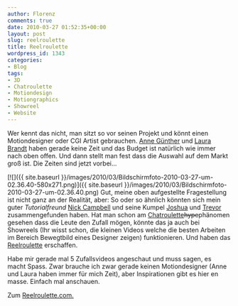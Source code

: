 ```yaml
---
author: Florenz
comments: true
date: 2010-03-27 01:52:35+00:00
layout: post
slug: reelroulette
title: Reelroulette
wordpress_id: 1343
categories:
- Blog
tags:
- 3D
- Chatroulette
- Motiondesign
- Motiongraphics
- Showreel
- Website
---
```


Wer kennt das nicht, man sitzt so vor seinen Projekt und könnt einen Motiondesigner oder CGI Artist gebrauchen. [Anne Günther](http://www.anneguenther.de/wp) und [Laura Brandt](http://www.laura-brandt.de) haben gerade keine Zeit und das Budget ist natürlich wie immer nach oben offen. Und dann stellt man fest dass die Auswahl auf dem Markt groß ist. Die Zeiten sind jetzt vorbei...
<!-- more -->
[![]({{ site.baseurl }}/images/2010/03/Bildschirmfoto-2010-03-27-um-02.36.40-580x271.png)]({{ site.baseurl }}/images/2010/03/Bildschirmfoto-2010-03-27-um-02.36.40.png)
Gut, meine oben aufgestellte Fragestellung ist nicht ganz an der Realität, aber: So oder so ähnlich könnten sich mein guter _Tutorialfreund_ [Nick Campbell](http://greyscalegorilla.com/blog/) und seine Kumpel [Joshua](http://joshuaschaible.com/about/) und [Trevor](http://trevorturk.com/) zusammengefunden haben. Hat man schon am [Chatroulette](http://blog.florenz.co.uk/blog/chatroulette/)<del>hype</del>phänomen gesehen dass die Leute den Zufall mögen, könnte das ja auch bei Showreels (Ihr wisst schon, die kleinen Videos welche die besten Arbeiten im Bereich Bewegtbild eines Designer zeigen) funktionieren. Und haben das [Reelroulette](http://reelroulette.net/) erschaffen.

Habe mir gerade mal 5 Zufallsvideos angeschaut und muss sagen, es macht Spass. Zwar brauche ich zwar gerade keinen Motiondesigner (Anne und Laura haben immer für mich Zeit), aber Inspirationen gibt es hier en masse. Einfach mal anschauen.

Zum [Reelroulette.com. ](http://reelroulette.net/)
